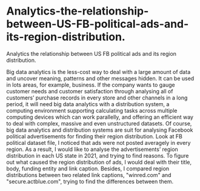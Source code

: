 # Analytics-the-relationship-between-US-FB-political-ads-and-its-region-distribution.
Analytics the relationship between US FB political ads and its region distribution.


Big data analytics is the less-cost way to deal with a large amount of data and
uncover meaning, patterns and other messages hidden. It can be used in lots areas,
for example, business. If the company wants to gauge customer needs and customer
satisfaction through analysing all of customers’ purchase records in every store and
other channels in a long period, it will need big data analytics with a distribution
system, a computing environment supporting calculating tasks across multiple
computing devices which can work parallelly, and offering an efficient way to deal
with complex, massive and even unstructured datasets.
Of course, big data analytics and distribution systems are suit for analysing Facebook
political advertisements for finding their region distribution. Look at FB political
dataset file, I noticed that ads were not posted averagely in every region. As a result,
I would like to analyse the advertisements’ region distribution in each US state in
2021, and trying to find reasons.
To figure out what caused the region distribution of ads, I would deal with their title,
body, funding entity and link caption. Besides, I compared region distributions
between two related link captions, "winred.com" and "secure.actblue.com", trying
to find the differences between them.

